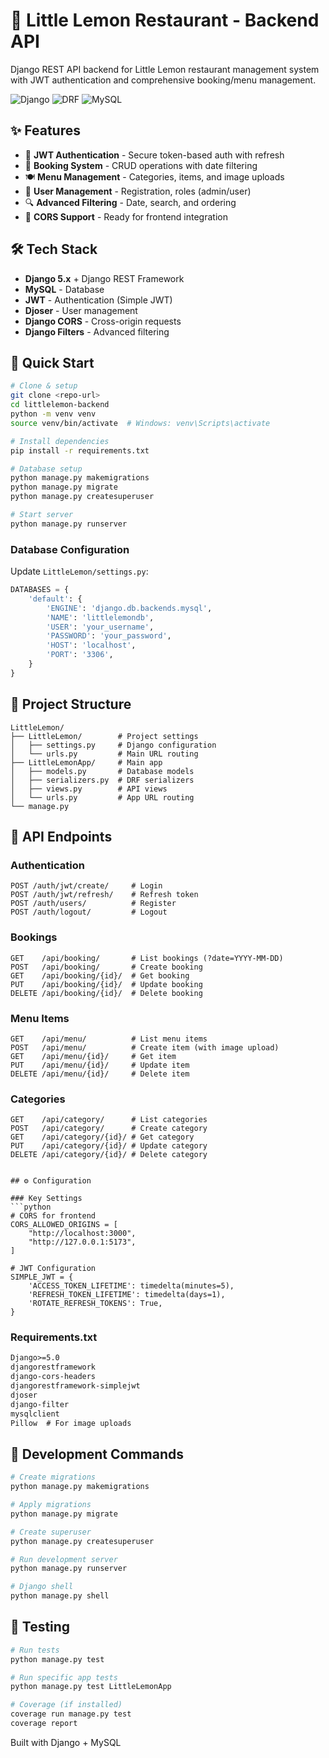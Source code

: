 # 🍋 Little Lemon Restaurant - Backend API

Django REST API backend for Little Lemon restaurant management system with JWT authentication and comprehensive booking/menu management.

![Django](https://img.shields.io/badge/Django-5.x-092E20?logo=django) ![DRF](https://img.shields.io/badge/DRF-3.x-ff1709?logo=django) ![MySQL](https://img.shields.io/badge/MySQL-8.x-4479A1?logo=mysql)

## ✨ Features

- 🔐 **JWT Authentication** - Secure token-based auth with refresh
- 📅 **Booking System** - CRUD operations with date filtering
- 🍽️ **Menu Management** - Categories, items, and image uploads
- 👥 **User Management** - Registration, roles (admin/user)
- 🔍 **Advanced Filtering** - Date, search, and ordering
- 📱 **CORS Support** - Ready for frontend integration

## 🛠️ Tech Stack

- **Django 5.x** + Django REST Framework
- **MySQL** - Database
- **JWT** - Authentication (Simple JWT)
- **Djoser** - User management
- **Django CORS** - Cross-origin requests
- **Django Filters** - Advanced filtering

## 🚀 Quick Start

```bash
# Clone & setup
git clone <repo-url>
cd littlelemon-backend
python -m venv venv
source venv/bin/activate  # Windows: venv\Scripts\activate

# Install dependencies
pip install -r requirements.txt

# Database setup
python manage.py makemigrations
python manage.py migrate
python manage.py createsuperuser

# Start server
python manage.py runserver
```

### Database Configuration
Update `LittleLemon/settings.py`:
```python
DATABASES = {
    'default': {
        'ENGINE': 'django.db.backends.mysql',
        'NAME': 'littlelemondb',
        'USER': 'your_username',
        'PASSWORD': 'your_password',
        'HOST': 'localhost',
        'PORT': '3306',
    }
}
```

## 📁 Project Structure

```
LittleLemon/
├── LittleLemon/        # Project settings
│   ├── settings.py     # Django configuration
│   └── urls.py         # Main URL routing
├── LittleLemonApp/     # Main app
│   ├── models.py       # Database models
│   ├── serializers.py  # DRF serializers
│   ├── views.py        # API views
│   └── urls.py         # App URL routing
└── manage.py
```

## 🔗 API Endpoints

### Authentication
```
POST /auth/jwt/create/     # Login
POST /auth/jwt/refresh/    # Refresh token
POST /auth/users/          # Register
POST /auth/logout/         # Logout
```

### Bookings
```
GET    /api/booking/       # List bookings (?date=YYYY-MM-DD)
POST   /api/booking/       # Create booking
GET    /api/booking/{id}/  # Get booking
PUT    /api/booking/{id}/  # Update booking
DELETE /api/booking/{id}/  # Delete booking
```

### Menu Items
```
GET    /api/menu/          # List menu items
POST   /api/menu/          # Create item (with image upload)
GET    /api/menu/{id}/     # Get item
PUT    /api/menu/{id}/     # Update item
DELETE /api/menu/{id}/     # Delete item
```

### Categories
```
GET    /api/category/      # List categories
POST   /api/category/      # Create category
GET    /api/category/{id}/ # Get category
PUT    /api/category/{id}/ # Update category
DELETE /api/category/{id}/ # Delete category
```


```

## ⚙️ Configuration

### Key Settings
```python
# CORS for frontend
CORS_ALLOWED_ORIGINS = [
    "http://localhost:3000",
    "http://127.0.0.1:5173",
]

# JWT Configuration
SIMPLE_JWT = {
    'ACCESS_TOKEN_LIFETIME': timedelta(minutes=5),
    'REFRESH_TOKEN_LIFETIME': timedelta(days=1),
    'ROTATE_REFRESH_TOKENS': True,
}
```

### Requirements.txt
```txt
Django>=5.0
djangorestframework
django-cors-headers
djangorestframework-simplejwt
djoser
django-filter
mysqlclient
Pillow  # For image uploads
```


## 🔧 Development Commands

```bash
# Create migrations
python manage.py makemigrations

# Apply migrations
python manage.py migrate

# Create superuser
python manage.py createsuperuser

# Run development server
python manage.py runserver

# Django shell
python manage.py shell
```

## 🧪 Testing

```bash
# Run tests
python manage.py test

# Run specific app tests
python manage.py test LittleLemonApp

# Coverage (if installed)
coverage run manage.py test
coverage report
```


Built with Django + MySQL
